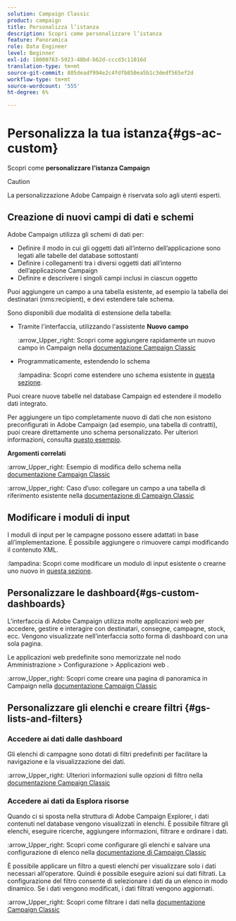 ```yaml
---
solution: Campaign Classic
product: campaign
title: Personalizza l’istanza
description: Scopri come personalizzare l’istanza
feature: Panoramica
role: Data Engineer
level: Beginner
exl-id: 18000763-5923-48bd-b62d-cccd3c11016d
translation-type: tm+mt
source-git-commit: 805deadf994e2c4fdfb850ea5b1c3dedf565ef2d
workflow-type: tm+mt
source-wordcount: '555'
ht-degree: 6%

---
```


# Personalizza la tua istanza{#gs-ac-custom}

Scopri come **personalizzare l’istanza Campaign**

>[!CAUTION]
>
>La personalizzazione Adobe Campaign è riservata solo agli utenti esperti.

## Creazione di nuovi campi di dati e schemi

Adobe Campaign utilizza gli schemi di dati per:

* Definire il modo in cui gli oggetti dati all’interno dell’applicazione sono legati alle tabelle del database sottostanti
* Definire i collegamenti tra i diversi oggetti dati all’interno dell’applicazione Campaign
* Definire e descrivere i singoli campi inclusi in ciascun oggetto

Puoi aggiungere un campo a una tabella esistente, ad esempio la tabella dei destinatari (nms:recipient), e devi estendere tale schema.

Sono disponibili due modalità di estensione della tabella:

* Tramite l&#39;interfaccia, utilizzando l&#39;assistente **Nuovo campo**

   :arrow_Upper_right: Scopri come aggiungere rapidamente un nuovo campo in Campaign nella [documentazione Campaign Classic](https://experienceleague.adobe.com/docs/campaign-classic/using/configuring-campaign-classic/editing-schemas/new-field-wizard.html?lang=en#configuring-campaign-classic)

* Programmaticamente, estendendo lo schema

   :lampadina: Scopri come estendere uno schema esistente in [questa sezione](../dev/extend-schema.md).


Puoi creare nuove tabelle nel database Campaign ed estendere il modello dati integrato.

Per aggiungere un tipo completamente nuovo di dati che non esistono preconfigurati in Adobe Campaign (ad esempio, una tabella di contratti), puoi creare direttamente uno schema personalizzato. Per ulteriori informazioni, consulta [questo esempio](../dev/create-schema.md#example--creating-a-contract-table).

**Argomenti correlati**

:arrow_Upper_right: Esempio di modifica dello schema nella [documentazione Campaign Classic](https://experienceleague.adobe.com/docs/campaign-classic/using/configuring-campaign-classic/editing-schemas/examples-of-schemas-edition.html?lang=en#configuring-campaign-classic)

:arrow_Upper_right: Caso d’uso: collegare un campo a una tabella di riferimento esistente nella [documentazione di Campaign Classic](https://experienceleague.adobe.com/docs/campaign-classic/using/configuring-campaign-classic/editing-schemas/examples-of-schemas-edition.html?lang=en#uc-link)


## Modificare i moduli di input

I moduli di input per le campagne possono essere adattati in base all’implementazione. È possibile aggiungere o rimuovere campi modificando il contenuto XML.

:lampadina: Scopri come modificare un modulo di input esistente o crearne uno nuovo in [questa sezione](../dev/forms.md).

## Personalizzare le dashboard{#gs-custom-dashboards}

L’interfaccia di Adobe Campaign utilizza molte applicazioni web per accedere, gestire e interagire con destinatari, consegne, campagne, stock, ecc. Vengono visualizzate nell’interfaccia sotto forma di dashboard con una sola pagina.

Le applicazioni web predefinite sono memorizzate nel nodo Amministrazione > Configurazione > Applicazioni web .

:arrow_Upper_right: Scopri come creare una pagina di panoramica in Campaign nella [documentazione Campaign Classic](https://experienceleague.adobe.com/docs/campaign-classic/using/designing-content/web-applications/use-cases--creating-overviews.html?lang=en#creating-a-single-page-web-application)


## Personalizzare gli elenchi e creare filtri {#gs-lists-and-filters}

### Accedere ai dati dalle dashboard

Gli elenchi di campagne sono dotati di filtri predefiniti per facilitare la navigazione e la visualizzazione dei dati.

:arrow_Upper_right: Ulteriori informazioni sulle opzioni di filtro nella [documentazione Campaign Classic](https://experienceleague.adobe.com/docs/campaign-classic/using/getting-started/filtering-data/filtering-options.html?lang=en#about-filtering)


### Accedere ai dati da Esplora risorse

Quando ci si sposta nella struttura di Adobe Campaign Explorer, i dati contenuti nel database vengono visualizzati in elenchi. È possibile filtrare gli elenchi, eseguire ricerche, aggiungere informazioni, filtrare e ordinare i dati.

:arrow_Upper_right: Scopri come configurare gli elenchi e salvare una configurazione di elenco nella [documentazione di Campaign Classic](https://experienceleague.adobe.com/docs/campaign-classic/using/getting-started/starting-with-adobe-campaign/campaign-workspace/adobe-campaign-ui-lists.html?lang=en#getting-started)


È possibile applicare un filtro a questi elenchi per visualizzare solo i dati necessari all’operatore. Quindi è possibile eseguire azioni sui dati filtrati. La configurazione del filtro consente di selezionare i dati da un elenco in modo dinamico. Se i dati vengono modificati, i dati filtrati vengono aggiornati.

:arrow_Upper_right: Scopri come filtrare i dati nella [documentazione Campaign Classic](https://experienceleague.adobe.com/docs/campaign-classic/using/getting-started/filtering-data/creating-filters.html?lang=en#typology-of-available-filters)
